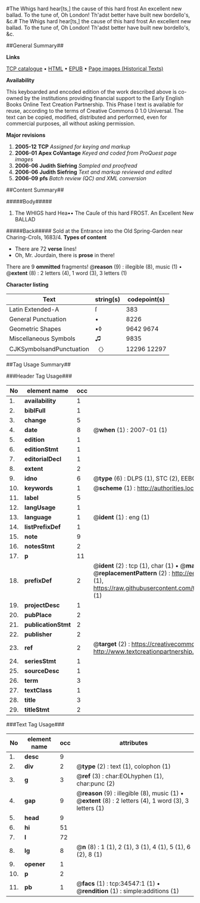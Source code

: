 #The Whigs hard hear[ts,] the cause of this hard frost An excellent new ballad. To the tune of, Oh London! Th'adst better have built new bordello's, &c.#
The Whigs hard hear[ts,] the cause of this hard frost An excellent new ballad. To the tune of, Oh London! Th'adst better have built new bordello's, &c.

##General Summary##

**Links**

[TCP catalogue](http://www.ota.ox.ac.uk/tcp/)  • 
[HTML](http://tei.it.ox.ac.uk/tcp/Texts-HTML/free/A65/A65642.html)  • 
[EPUB](http://tei.it.ox.ac.uk/tcp/Texts-EPUB/free/A65/A65642.epub) • 
[Page images (Historical Texts)](https://data.historicaltexts.jisc.ac.uk/view?pubId=eebo-99830097e&pageId=eebo-99830097e-34547-1)

**Availability**

This keyboarded and encoded edition of the
	       work described above is co-owned by the institutions
	       providing financial support to the Early English Books
	       Online Text Creation Partnership. This Phase I text is
	       available for reuse, according to the terms of Creative
	       Commons 0 1.0 Universal. The text can be copied,
	       modified, distributed and performed, even for
	       commercial purposes, all without asking permission.

**Major revisions**

1. __2005-12__ __TCP__ *Assigned for keying and markup*
1. __2006-01__ __Apex CoVantage__ *Keyed and coded from ProQuest page images*
1. __2006-06__ __Judith Siefring__ *Sampled and proofread*
1. __2006-06__ __Judith Siefring__ *Text and markup reviewed and edited*
1. __2006-09__ __pfs__ *Batch review (QC) and XML conversion*

##Content Summary##

#####Body#####

1. The WHIGS hard Hea•• The Cauſe of this hard FROST. An Excellent New BALLAD

#####Back#####
Sold at the Entrance into the Old Spring-Garden near Charing-Croſs, 1683/4.
**Types of content**

  * There are 72 **verse** lines!
  * Oh, Mr. Jourdain, there is **prose** in there!

There are 9 **ommitted** fragments! 
 @__reason__ (9) : illegible (8), music (1)  •  @__extent__ (8) : 2 letters (4), 1 word (3), 3 letters (1)

**Character listing**


|Text|string(s)|codepoint(s)|
|---|---|---|
|Latin Extended-A|ſ|383|
|General Punctuation|•|8226|
|Geometric Shapes|▪◊|9642 9674|
|Miscellaneous Symbols|♫|9835|
|CJKSymbolsandPunctuation|〈〉|12296 12297|

##Tag Usage Summary##

###Header Tag Usage###

|No|element name|occ|attributes|
|---|---|---|---|
|1.|__availability__|1||
|2.|__biblFull__|1||
|3.|__change__|5||
|4.|__date__|8| @__when__ (1) : 2007-01 (1)|
|5.|__edition__|1||
|6.|__editionStmt__|1||
|7.|__editorialDecl__|1||
|8.|__extent__|2||
|9.|__idno__|6| @__type__ (6) : DLPS (1), STC (2), EEBO-CITATION (1), PROQUEST (1), VID (1)|
|10.|__keywords__|1| @__scheme__ (1) : http://authorities.loc.gov/ (1)|
|11.|__label__|5||
|12.|__langUsage__|1||
|13.|__language__|1| @__ident__ (1) : eng (1)|
|14.|__listPrefixDef__|1||
|15.|__note__|9||
|16.|__notesStmt__|2||
|17.|__p__|11||
|18.|__prefixDef__|2| @__ident__ (2) : tcp (1), char (1)  •  @__matchPattern__ (2) : ([0-9\-]+):([0-9IVX]+) (1), (.+) (1)  •  @__replacementPattern__ (2) : http://eebo.chadwyck.com/downloadtiff?vid=$1&page=$2 (1), https://raw.githubusercontent.com/textcreationpartnership/Texts/master/tcpchars.xml#$1 (1)|
|19.|__projectDesc__|1||
|20.|__pubPlace__|2||
|21.|__publicationStmt__|2||
|22.|__publisher__|2||
|23.|__ref__|2| @__target__ (2) : https://creativecommons.org/publicdomain/zero/1.0/ (1), http://www.textcreationpartnership.org/docs/. (1)|
|24.|__seriesStmt__|1||
|25.|__sourceDesc__|1||
|26.|__term__|3||
|27.|__textClass__|1||
|28.|__title__|3||
|29.|__titleStmt__|2||


###Text Tag Usage###

|No|element name|occ|attributes|
|---|---|---|---|
|1.|__desc__|9||
|2.|__div__|2| @__type__ (2) : text (1), colophon (1)|
|3.|__g__|3| @__ref__ (3) : char:EOLhyphen (1), char:punc (2)|
|4.|__gap__|9| @__reason__ (9) : illegible (8), music (1)  •  @__extent__ (8) : 2 letters (4), 1 word (3), 3 letters (1)|
|5.|__head__|9||
|6.|__hi__|51||
|7.|__l__|72||
|8.|__lg__|8| @__n__ (8) : 1 (1), 2 (1), 3 (1), 4 (1), 5 (1), 6 (2), 8 (1)|
|9.|__opener__|1||
|10.|__p__|2||
|11.|__pb__|1| @__facs__ (1) : tcp:34547:1 (1)  •  @__rendition__ (1) : simple:additions (1)|
